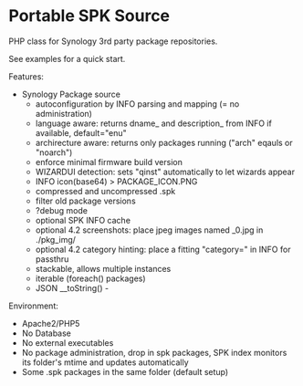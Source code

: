 Portable SPK Source
===================

PHP class for Synology 3rd party package repositories.

See examples for a quick start.

Features:
- Synology Package source
    - autoconfiguration by INFO parsing and mapping (= no administration)
    - language aware: returns dname_<lng> and description_<lng> from INFO if available, default="enu"
    - archirecture aware: returns only packages running ("arch" eqauls or "noarch")
    - enforce minimal firmware build version
    - WIZARDUI detection: sets "qinst" automatically to let wizards appear
    - INFO icon(base64) > PACKAGE_ICON.PNG
    - compressed and uncompressed .spk
    - filter old package versions
    - ?debug mode
    - optional SPK INFO cache
    - optional 4.2 screenshots: place jpeg images named <packageid>_0.jpg in ./pkg_img/
    - optional 4.2 category hinting: place a fitting "category=" in INFO for passthru
    - stackable, allows multiple instances
    - iterable (foreach() packages)
    - JSON __toString()
                -


Environment:
- Apache2/PHP5
- No Database
- No external executables
- No package administration, drop in spk packages, SPK index monitors its folder's mtime
  and updates automatically
- Some .spk packages in the same folder (default setup)
